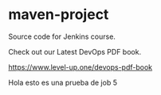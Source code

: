 # maven-project
Source code for Jenkins course.

Check out our Latest DevOps PDF book.

https://www.level-up.one/devops-pdf-book



Hola esto es una prueba de job 5
